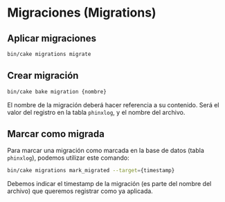# Migraciones (Migrations)

## Aplicar migraciones

```bash
bin/cake migrations migrate
```

## Crear migración

```bash
bin/cake bake migration {nombre}
```

El nombre  de la migración deberá hacer referencia a su contenido. Será el valor del registro en la tabla `phinxlog`, y el nombre del archivo.

## Marcar como migrada

Para marcar una migración como marcada en la base de datos (tabla `phinxlog`), podemos utilizar este comando:

```bash
bin/cake migrations mark_migrated --target={timestamp}
```

Debemos indicar el timestamp de la migración (es parte del nombre del archivo) que queremos registrar como ya aplicada.